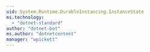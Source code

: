 ```yaml
---
uid: System.Runtime.DurableInstancing.InstanceState
ms.technology: 
  - "dotnet-standard"
author: "dotnet-bot"
ms.author: "dotnetcontent"
manager: "wpickett"
---
```

